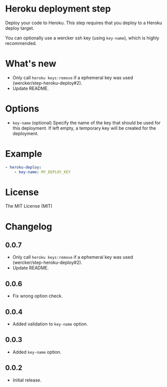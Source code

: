 # Heroku deployment step

Deploy your code to Heroku. This step requires that you deploy to a Heroku deploy target. 

You can optionally use a wercker ssh key (using `key-name`), which is highly recommended.

# What's new

* Only call `heroku keys:remove` if a ephemeral key was used (wercker/step-heroku-deploy#2).
* Update README.

# Options

* `key-name` (optional) Specify the name of the key that should be used for this deployment. If left empty, a temporary key will be created for the deployment.

# Example

``` yaml
- heroku-deploy:
    - key-name: MY_DEPLOY_KEY
````

# License

The MIT License (MIT)

# Changelog

## 0.0.7

* Only call `heroku keys:remove` if a ephemeral key was used (wercker/step-heroku-deploy#2).
* Update README.

## 0.0.6

* Fix wrong option check.

## 0.0.4

* Added validation to `key-name` option.

## 0.0.3

* Added `key-name` option.

## 0.0.2

* Initial release.

